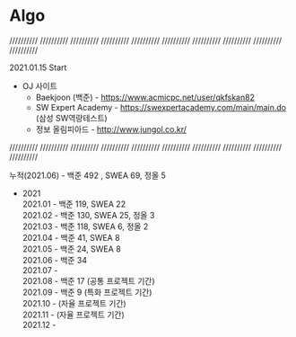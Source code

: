 # Algo

 ////////// ////////// ////////// ////////// ////////// ////////// ////////// ////////// ////////// //////////

2021.01.15 Start

* OJ 사이트
  * Baekjoon (백준) - https://www.acmicpc.net/user/qkfskan82
  * SW Expert Academy - https://swexpertacademy.com/main/main.do    (삼성 SW역량테스트)
  * 정보 올림피아드 - http://www.jungol.co.kr/
 
 ////////// ////////// ////////// ////////// ////////// ////////// ////////// ////////// ////////// //////////
 
누적(2021.06) - 백준 492 , SWEA 69, 정올 5   
 * 2021   
2021.01 - 백준 119, SWEA 22   
2021.02 - 백준 130, SWEA 25, 정올 3   
2021.03 - 백준 118, SWEA 6, 정올 2   
2021.04 - 백준 41, SWEA 8   
2021.05 - 백준 24, SWEA 8   
2021.06 - 백준 34   
2021.07 -   
2021.08 - 백준 17 (공통 프로젝트 기간)   
2021.09 - 백준 9 (특화 프로젝트 기간)   
2021.10 - (자율 프로젝트 기간)   
2021.11 - (자율 프로젝트 기간)   
2021.12 -    
